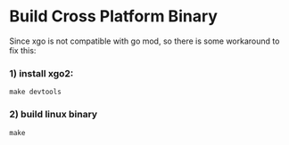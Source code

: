 # Build Cross Platform Binary

Since xgo is not compatible with go mod, so there is some workaround to fix this:

### 1) install xgo2:

```
make devtools
```

### 2) build linux binary

```
make 
```

